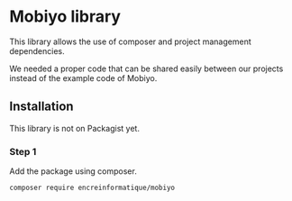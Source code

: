 # Mobiyo library

This library allows the use of composer and project management dependencies.
 
We needed a proper code that can be shared easily between our projects instead of the example code of Mobiyo.

## Installation

This library is not on Packagist yet.

### Step 1

Add the package using composer.

```composer require encreinformatique/mobiyo```
